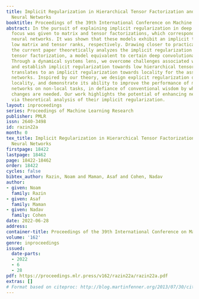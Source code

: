 ```yaml
---
title: Implicit Regularization in Hierarchical Tensor Factorization and Deep Convolutional
  Neural Networks
booktitle: Proceedings of the 39th International Conference on Machine Learning
abstract: In the pursuit of explaining implicit regularization in deep learning, prominent
  focus was given to matrix and tensor factorizations, which correspond to simplified
  neural networks. It was shown that these models exhibit an implicit tendency towards
  low matrix and tensor ranks, respectively. Drawing closer to practical deep learning,
  the current paper theoretically analyzes the implicit regularization in hierarchical
  tensor factorization, a model equivalent to certain deep convolutional neural networks.
  Through a dynamical systems lens, we overcome challenges associated with hierarchy,
  and establish implicit regularization towards low hierarchical tensor rank. This
  translates to an implicit regularization towards locality for the associated convolutional
  networks. Inspired by our theory, we design explicit regularization discouraging
  locality, and demonstrate its ability to improve the performance of modern convolutional
  networks on non-local tasks, in defiance of conventional wisdom by which architectural
  changes are needed. Our work highlights the potential of enhancing neural networks
  via theoretical analysis of their implicit regularization.
layout: inproceedings
series: Proceedings of Machine Learning Research
publisher: PMLR
issn: 2640-3498
id: razin22a
month: 0
tex_title: Implicit Regularization in Hierarchical Tensor Factorization and Deep Convolutional
  Neural Networks
firstpage: 18422
lastpage: 18462
page: 18422-18462
order: 18422
cycles: false
bibtex_author: Razin, Noam and Maman, Asaf and Cohen, Nadav
author:
- given: Noam
  family: Razin
- given: Asaf
  family: Maman
- given: Nadav
  family: Cohen
date: 2022-06-28
address:
container-title: Proceedings of the 39th International Conference on Machine Learning
volume: '162'
genre: inproceedings
issued:
  date-parts:
  - 2022
  - 6
  - 28
pdf: https://proceedings.mlr.press/v162/razin22a/razin22a.pdf
extras: []
# Format based on citeproc: http://blog.martinfenner.org/2013/07/30/citeproc-yaml-for-bibliographies/
---
```

